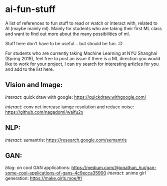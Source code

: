 # ai-fun-stuff
A list of references to fun stuff to read or watch or interact with, related to AI (maybe mainly ml). Mainly for students who are taking their first ML class and want to find out more about the many possibilities of ml. 

Stuff here don't have to be useful... but should be fun. :D

For students who are currently taking Machine Learning at NYU Shanghai (Spring 2019), feel free to post an issue if there is a ML direction you would like to work for your project, I can try search for interesting articles for you and add to the list here. 

## Vision and Image:
*interact*: quick draw with google: 
https://quickdraw.withgoogle.com/

*interact*: conv net increase iamge resolution and reduce noise:
https://github.com/nagadomi/waifu2x

## NLP:
*interact*: semantris:
https://research.google.com/semantris


## GAN:
*blog*: on cool GAN applications: https://medium.com/@jonathan_hui/gan-some-cool-applications-of-gans-4c9ecca35900
*interact*: anime girl generation: https://make.girls.moe/#/
